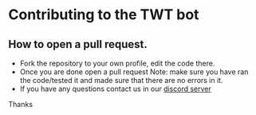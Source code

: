 # Contributing to the TWT bot

## How to open a pull request. 

* Fork the repository to your own profile, edit the code there.
* Once you are done open a pull request Note: make sure you have ran the code/tested it and made sure that there are no errors in it.
* If you have any questions contact us in our [discord server](discord.gg/twt)

Thanks
